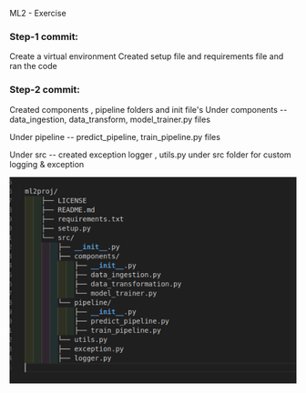 ML2 - Exercise 

### Step-1 commit: 
Create a virtual environment 
Created setup file and requirements file and ran the code  

### Step-2  commit: 
 Created components , pipeline  folders and  init file's
  Under components --data_ingestion, data_transform, model_trainer.py files 

  Under pipeline  -- predict_pipeline, train_pipeline.py files 

  Under src  -- created exception logger , utils.py under src folder  for custom logging & exception

  ![Alt Text](/ml2proj/folder.png)